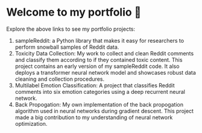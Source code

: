 # Welcome to my portfolio :wave:

Explore the above links to see my portfolio projects:

1. sampleReddit: a Python library that makes it easy for researchers to perform snowball samples of Reddit data.
2. Toxicity Data Collection: My work to collect and clean Reddit comments and classify them according to if they contained toxic content. This project contains an early version of my sampleReddit code. It also deploys a transformer neural network model and showcases robust data cleaning and collection procedures.
3. Multilabel Emotion Classification: A project that classifies Reddit comments into six emotion categories using a deep recurrent neural network.
4. Back Propogation: My own implementation of the back propogation algorithm used in neural networks during gradient descent. This project made a big contribution to my understanding of neural network optimization.
